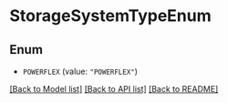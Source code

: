 # StorageSystemTypeEnum

## Enum


* `POWERFLEX` (value: `"POWERFLEX"`)


[[Back to Model list]](../README.md#documentation-for-models) [[Back to API list]](../README.md#documentation-for-api-endpoints) [[Back to README]](../README.md)


